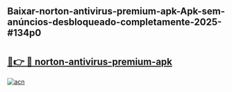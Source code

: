 ## Baixar-norton-antivirus-premium-apk-Apk-sem-anúncios-desbloqueado-completamente-2025-#134p0

# <h2><a href="https://ainizakaria.my?title=norton-antivirus-premium-apk&ref=20M">🔗👉 🔴 norton-antivirus-premium-apk</a></h2>

[![acn](https://github.com/user-attachments/assets/0f9c940e-d8b0-45ae-aac7-cd30a18b3e1c)](https://ainizakaria.my?title=norton-antivirus-premium-apk&ref=20M)

